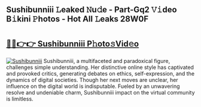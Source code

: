 ## Sushibunniii 𝙻eaked 𝙽u𝚍e - Part-Gq2 𝚅𝚒deo B𝚒kini 𝙿hotos - Hot All 𝙻eaks 28W0F

# <h2><a href="http://ld5tw0.urlbe.top/?page=Sushibunniii">🔗🔗👉👉 Sushibunniii P𝚑oto𝚜Vid𝚎o</a></h2>

[![Sushibunniii](https://i.imgur.com/eBuTRDB.gif)](http://ld5tw0.urlbe.top/?page=Sushibunniii)
Sushibunniii, a multifaceted and paradoxical figure, challenges simple understanding. Her distinctive online style has captivated and provoked critics, generating debates on ethics, self-expression, and the dynamics of digital societies. Though her next moves are unclear, her influence on the digital world is indisputable. Fueled by an unwavering resolve and undeniable charm, Sushibunniii impact on the virtual community is limitless.
